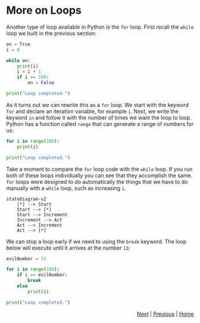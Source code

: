 # More on Loops

Another type of loop available in Python is the `for` loop. First recall the `while` loop we built in the previous section:
```python
on = True
i = 0

while on:
    print(i)
    i = i + 1
    if i == 100:
        on = False

print("Loop completed.")
```

As it turns out we can rewrite this as a `for` loop. We start with the keyword `for` and declare an iteration variable, for example `i`. Next, we write the keyword `in` and follow it with the number of times we want the loop to loop. Python has a function called `range` that can generate a range of numbers for us:
```python
for i in range(100):
    print(i)

print("Loop completed.")
```
Take a moment to compare the `for` loop code with the `while` loop. If you run both of these loops individually you can see that they accomplish the same.
`for` loops were designed to do automatically the things that we have to do manually with a `while` loop, such as increasing `i`.

<script src="https://cdn.jsdelivr.net/npm/mermaid/dist/mermaid.min.js"></script>
<script>mermaid.initialize({startOnLoad:true});</script>
```mermaid
stateDiagram-v2 
    [*] --> Start
    Start --> [*]
    Start --> Increment
    Increment --> Act
    Act --> Increment
    Act --> [*]
```

We can stop a loop early if we need to using the `break` keyword. The loop below will execute until it arrives at the number `13`:
```python
evilNumber = 13

for i in range(100):
    if i == evilNumber:
        break
    else 
        print(i)

print("Loop completed.")
```

<div style="text-align: right">
<a href="function.html">Next</a> | 
<a href="loop.html">Previous</a> | 
<a href="../index.html">Home</a>
</div>